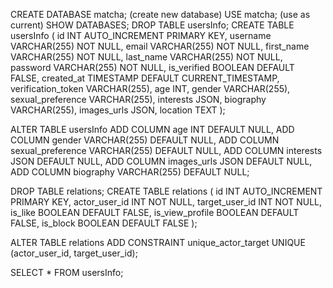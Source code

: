 CREATE DATABASE matcha; (create new database)
USE matcha; (use as current)
SHOW DATABASES;
DROP TABLE usersInfo;
CREATE TABLE usersInfo (
id INT AUTO_INCREMENT PRIMARY KEY,
username VARCHAR(255) NOT NULL,
email VARCHAR(255) NOT NULL,
first_name VARCHAR(255) NOT NULL,
last_name VARCHAR(255) NOT NULL,
password VARCHAR(255) NOT NULL,
is_verified BOOLEAN DEFAULT FALSE,
created_at TIMESTAMP DEFAULT CURRENT_TIMESTAMP,
verification_token VARCHAR(255),
age INT,
gender VARCHAR(255),
sexual_preference VARCHAR(255),
interests JSON,
biography VARCHAR(255),
images_urls JSON,
location TEXT
);

ALTER TABLE usersInfo
ADD COLUMN age INT DEFAULT NULL,
ADD COLUMN gender VARCHAR(255) DEFAULT NULL,
ADD COLUMN sexual_preference VARCHAR(255) DEFAULT NULL,
ADD COLUMN interests JSON DEFAULT NULL,
ADD COLUMN images_urls JSON DEFAULT NULL,
ADD COLUMN biography VARCHAR(255) DEFAULT NULL;

DROP TABLE relations;
CREATE TABLE relations (
id INT AUTO_INCREMENT PRIMARY KEY,
actor_user_id INT NOT NULL,
target_user_id INT NOT NULL,
is_like BOOLEAN DEFAULT FALSE,
is_view_profile BOOLEAN DEFAULT FALSE,
is_block BOOLEAN DEFAULT FALSE
);

ALTER TABLE relations
ADD CONSTRAINT unique_actor_target UNIQUE (actor_user_id, target_user_id);

SELECT \* FROM usersInfo;

